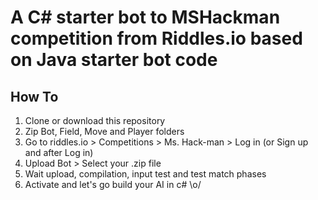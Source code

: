 # A C# starter bot to MSHackman competition from Riddles.io based on Java starter bot code

## How To

1. Clone or download this repository
2. Zip Bot, Field, Move and Player folders
3. Go to riddles.io > Competitions > Ms. Hack-man > Log in (or Sign up and after Log in)
4. Upload Bot > Select your .zip file
5. Wait upload, compilation, input test and test match phases
6. Activate and let's go build your AI in c# \o/

